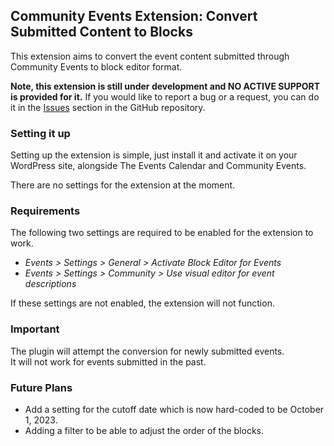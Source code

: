 ## Community Events Extension: Convert Submitted Content to Blocks

This extension aims to convert the event content submitted through Community Events to block editor format.

**Note, this extension is still under development and NO ACTIVE SUPPORT is provided for it.**
If you would like to report a bug or a request, you can do it in the [Issues](https://github.com/mt-support/tec-labs-ce-convert-content-to-blocks/issues) section in the GitHub repository.

### Setting it up

Setting up the extension is simple, just install it and activate it on your WordPress site, alongside The Events Calendar and Community Events.

There are no settings for the extension at the moment.

### Requirements

The following two settings are required to be enabled for the extension to work.

* _Events > Settings > General > Activate Block Editor for Events_
* _Events > Settings > Community > Use visual editor for event descriptions_

If these settings are not enabled, the extension will not function.

### Important

The plugin will attempt the conversion for newly submitted events.  
It will not work for events submitted in the past. 

### Future Plans

* Add a setting for the cutoff date which is now hard-coded to be October 1, 2023.
* Adding a filter to be able to adjust the order of the blocks.